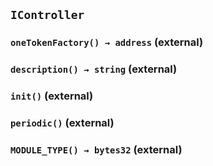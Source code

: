 ## `IController`






### `oneTokenFactory() → address` (external)





### `description() → string` (external)





### `init()` (external)





### `periodic()` (external)





### `MODULE_TYPE() → bytes32` (external)






